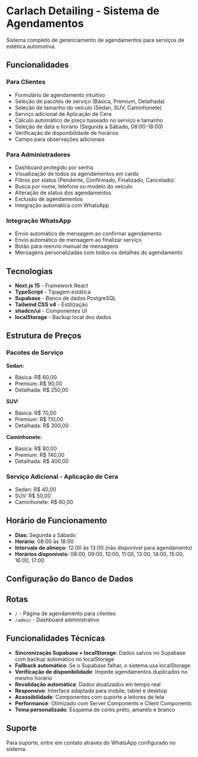 # Carlach Detailing - Sistema de Agendamentos

Sistema completo de gerenciamento de agendamentos para serviços de estética automotiva.

## Funcionalidades

### Para Clientes
- Formulário de agendamento intuitivo
- Seleção de pacotes de serviço (Básica, Premium, Detalhada)
- Seleção de tamanho do veículo (Sedan, SUV, Caminhonete)
- Serviço adicional de Aplicação de Cera
- Cálculo automático de preço baseado no serviço e tamanho
- Seleção de data e horário (Segunda a Sábado, 08:00-18:00)
- Verificação de disponibilidade de horários
- Campo para observações adicionais

### Para Administradores
- Dashboard protegido por senha
- Visualização de todos os agendamentos em cards
- Filtros por status (Pendente, Confirmado, Finalizado, Cancelado)
- Busca por nome, telefone ou modelo do veículo
- Alteração de status dos agendamentos
- Exclusão de agendamentos
- Integração automática com WhatsApp

### Integração WhatsApp
- Envio automático de mensagem ao confirmar agendamento
- Envio automático de mensagem ao finalizar serviço
- Botão para reenvio manual de mensagens
- Mensagens personalizadas com todos os detalhes do agendamento

## Tecnologias

- **Next.js 15** - Framework React
- **TypeScript** - Tipagem estática
- **Supabase** - Banco de dados PostgreSQL
- **Tailwind CSS v4** - Estilização
- **shadcn/ui** - Componentes UI
- **localStorage** - Backup local dos dados

## Estrutura de Preços

### Pacotes de Serviço

**Sedan:**
- Básica: R$ 60,00
- Premium: R$ 90,00
- Detalhada: R$ 250,00

**SUV:**
- Básica: R$ 70,00
- Premium: R$ 110,00
- Detalhada: R$ 300,00

**Caminhonete:**
- Básica: R$ 80,00
- Premium: R$ 140,00
- Detalhada: R$ 400,00

### Serviço Adicional - Aplicação de Cera
- Sedan: R$ 40,00
- SUV: R$ 50,00
- Caminhonete: R$ 60,00

## Horário de Funcionamento

- **Dias:** Segunda a Sábado
- **Horário:** 08:00 às 18:00
- **Intervalo de almoço:** 12:00 às 13:00 (não disponível para agendamento)
- **Horários disponíveis:** 08:00, 09:00, 10:00, 11:00, 13:00, 14:00, 15:00, 16:00, 17:00

## Configuração do Banco de Dados


## Rotas

- `/` - Página de agendamento para clientes
- `/admin` - Dashboard administrativo

## Funcionalidades Técnicas

- **Sincronização Supabase + localStorage**: Dados salvos no Supabase com backup automático no localStorage
- **Fallback automático**: Se o Supabase falhar, o sistema usa localStorage
- **Verificação de disponibilidade**: Impede agendamentos duplicados no mesmo horário
- **Revalidação automática**: Dados atualizados em tempo real
- **Responsivo**: Interface adaptada para mobile, tablet e desktop
- **Acessibilidade**: Componentes com suporte a leitores de tela
- **Performance**: Otimizado com Server Components e Client Components
- **Tema personalizado**: Esquema de cores preto, amarelo e branco

## Suporte

Para suporte, entre em contato através do WhatsApp configurado no sistema.
